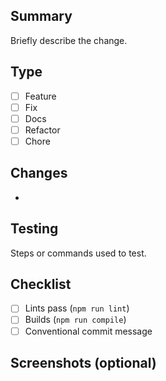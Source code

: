 ## Summary
Briefly describe the change.

## Type
- [ ] Feature
- [ ] Fix
- [ ] Docs
- [ ] Refactor
- [ ] Chore

## Changes
-

## Testing
Steps or commands used to test.

## Checklist
- [ ] Lints pass (`npm run lint`)
- [ ] Builds (`npm run compile`)
- [ ] Conventional commit message

## Screenshots (optional)

